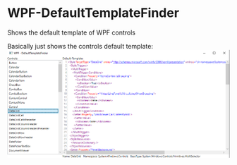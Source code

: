 # WPF-DefaultTemplateFinder
Shows the default template of WPF controls

Basically just shows the controls default template:
![WPF DefaultTemplateFinder](/DefaultTemplateFinder/screenshot/WPFDefaultTemplateFinder.png?raw=true "WPF DefaultTemplateFinder")
